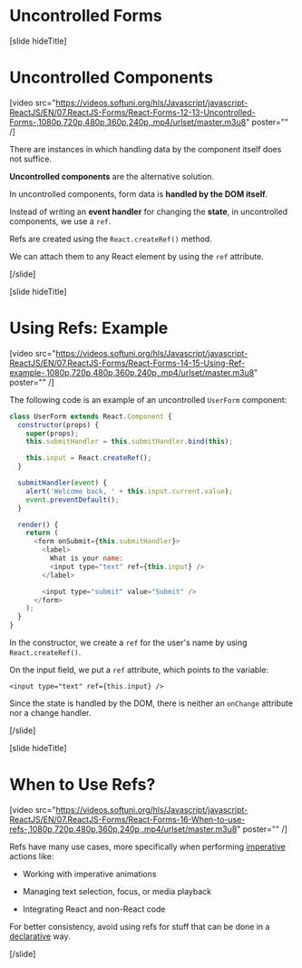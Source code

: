 # Uncontrolled Forms

[slide hideTitle]
# Uncontrolled Components

[video src="https://videos.softuni.org/hls/Javascript/javascript-ReactJS/EN/07.ReactJS-Forms/React-Forms-12-13-Uncontrolled-Forms-,1080p,720p,480p,360p,240p,.mp4/urlset/master.m3u8" poster="" /]

There are instances in which handling data by the component itself does not suffice.

**Uncontrolled components** are the alternative solution.

In uncontrolled components, form data is **handled by the DOM itself**.

Instead of writing an **event handler** for changing the **state**, in uncontrolled components, we use a `ref`.

Refs are created using the `React.createRef()` method.

We can attach them to any React element by using the `ref` attribute.

[/slide]


[slide hideTitle]

# Using Refs: Example

[video src="https://videos.softuni.org/hls/Javascript/javascript-ReactJS/EN/07.ReactJS-Forms/React-Forms-14-15-Using-Ref-example-,1080p,720p,480p,360p,240p,.mp4/urlset/master.m3u8" poster="" /]

The following code is an example of an uncontrolled `UserForm` component:

```js
class UserForm extends React.Component {
  constructor(props) {
    super(props);
    this.submitHandler = this.submitHandler.bind(this);

    this.input = React.createRef();
  }

  submitHandler(event) {
    alert('Welcome back, ' + this.input.current.value);
    event.preventDefault();
  }

  render() {
    return (
      <form onSubmit={this.submitHandler}>
        <label>
          What is your name:
          <input type="text" ref={this.input} />
        </label>

        <input type="submit" value="Submit" />
      </form>
    );
  }
}

```

In the constructor, we create a `ref` for the user's name by using `React.createRef()`.

On the input field, we put a `ref` attribute, which points to the variable:

`<input type="text" ref={this.input} />`

Since the state is handled by the DOM, there is neither an `onChange` attribute nor a change handler.

[/slide]



[slide hideTitle]

# When to Use Refs?

[video src="https://videos.softuni.org/hls/Javascript/javascript-ReactJS/EN/07.ReactJS-Forms/React-Forms-16-When-to-use-refs-,1080p,720p,480p,360p,240p,.mp4/urlset/master.m3u8" poster="" /]

Refs have many use cases, more specifically when performing [imperative](https://en.wikipedia.org/wiki/Imperative_programming) actions like:

- Working with imperative animations

- Managing text selection, focus, or media playback

- Integrating React and non-React code

For better consistency, avoid using refs for stuff that can be done in a [declarative](https://en.wikipedia.org/wiki/Declarative_programming) way.


[/slide]
